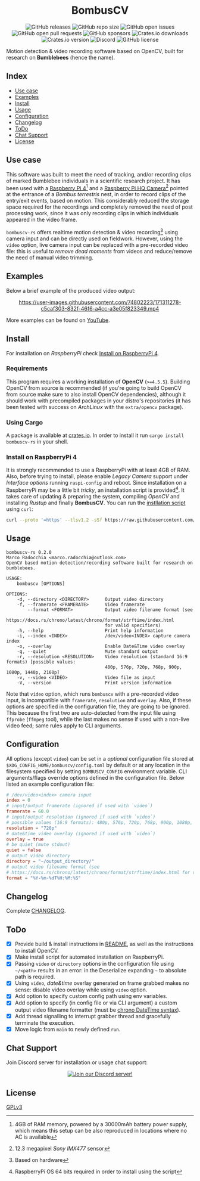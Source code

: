 <div align="center">
  <h1 align="center">BombusCV</h1>

  ![GitHub releases](https://img.shields.io/github/downloads/marcoradocchia/bombuscv-rs/total?color=%23a9b665&logo=github)
  ![GitHub repo size](https://img.shields.io/github/repo-size/marcoradocchia/bombuscv-rs?color=%23ea6962&logo=github)
  ![GitHub open issues](https://img.shields.io/github/issues-raw/marcoradocchia/bombuscv-rs?color=%23d8a657&logo=github)
  ![GitHub open pull requests](https://img.shields.io/github/issues-pr-raw/marcoradocchia/bombuscv-rs?color=%2389b482&logo=github)
  ![GitHub sponsors](https://img.shields.io/github/sponsors/marcoradocchia?color=%23d3869b&logo=github)
  ![Crates.io downloads](https://img.shields.io/crates/d/bombuscv-rs?label=crates.io%20downloads&logo=rust)
  ![Crates.io version](https://img.shields.io/crates/v/bombuscv-rs?logo=rust&color=%23d8a657)
  ![Discord](https://img.shields.io/discord/985154521946816595?label=chat%20support&logo=discord&logoColor=%23ffff&color=%2389b482)
  ![GitHub license](https://img.shields.io/github/license/marcoradocchia/bombuscv-rs?color=%23e78a4e)
</div>

Motion detection & video recording software based on OpenCV, built for research
on **Bumblebees** (hence the name).

## Index

- [Use case](#use-case)
- [Examples](#examples)
- [Install](#install)
- [Usage](#usage)
- [Configuration](#configuration)
- [Changelog](#changelog)
- [ToDo](#todo)
- [Chat Support](#chat-support)
- [License](#license)

## Use case

This software was built to meet the need of tracking, and/or recording clips of
marked Bumblebee individuals in a scientific research project. It has been used
with a
[Raspberry Pi 4](https://www.raspberrypi.com/products/raspberry-pi-4-model-b/)[^1]
and a
[Raspberry Pi HQ Camera](https://www.raspberrypi.com/products/raspberry-pi-high-quality-camera/)[^2]
pointed at the entrance of a _Bombus terrestris_ nest, in order to record clips
of the entry/exit events, based on motion. This considerably reduced the
storage space required for the recordings and completely removed the need of
post processing work, since it was only recording clips in which individuals
appeared in the video frame.

`bombuscv-rs` offers realtime motion detection & video recording[^3] using
camera input and can be directly used on fieldwork. However, using the `video`
option, live camera input can be replaced with a pre-recorded video file: this
is useful to _remove dead moments_ from videos and reduce/remove the need of
manual video trimming.

[^1]: 4GB of RAM memory, powered by a 30000mAh battery power supply, which
  means this setup can be also reproduced in locations where no AC is available
[^2]: 12.3 megapixel _Sony IMX477_ sensor
[^3]: Based on hardware

## Examples

Below a brief example of the produced video output:

<div align="center">

https://user-images.githubusercontent.com/74802223/171311278-c5caf303-832f-46f6-a4cc-a3e05f823349.mp4

</div>

More examples can be found on [YouTube](https://www.youtube.com/channel/UCkSjz-EAjhEvtUcY-ruYkrA).

## Install

For installation on *RaspberryPi* check [Install on RaspberryPi
4](#install-on-raspberrypi-4).

### Requirements

This program requires a working installation of **OpenCV** (`>=4.5.5`).
Building OpenCV from source is recommended (if you're going to build OpenCV
from source make sure to also install OpenCV dependencies), although it should
work with precompiled packages in your distro's repositories (it has been
tested with success on *ArchLinux* with the `extra/opencv` package).

### Using Cargo

A package is available at [crates.io](https://crates.io/crates/bombuscv-rs). In
order to install it run `cargo install bombuscv-rs` in your shell.

### Install on RaspberryPi 4

It is strongly recommended to use a RaspberryPi with at least 4GB of RAM. Also,
before trying to install, please enable *Legacy Camera* support under
*Interface options*  running `raspi-config` and reboot. Since installation on
a RaspberryPi may be a little bit *tricky*, an installation script is
provided[^4]. It takes care of updating & preparing the system, compiling
*OpenCV* and installing *Rustup* and finally **BombusCV**. You can run the
[instllation script](bombuscv-raspi.sh) using `curl`:
```sh
curl --proto '=https' --tlsv1.2 -sSf https://raw.githubusercontent.com/marcoradocchia/bombuscv-rs/master/bombuscv-raspi.sh | sh
```

[^4]: RaspberryPi OS 64 bits required in order to install using the script

## Usage

```
bombuscv-rs 0.2.0
Marco Radocchia <marco.radocchia@outlook.com>
OpenCV based motion detection/recording software built for research on bumblebees.

USAGE:
    bombuscv [OPTIONS]

OPTIONS:
    -d, --directory <DIRECTORY>      Output video directory
    -f, --framerate <FRAMERATE>      Video framerate
        --format <FORMAT>            Output video filename format (see
                                     https://docs.rs/chrono/latest/chrono/format/strftime/index.html
                                     for valid specifiers)
    -h, --help                       Print help information
    -i, --index <INDEX>              /dev/video<INDEX> capture camera index
    -o, --overlay                    Enable Date&Time video overlay
    -q, --quiet                      Mute standard output
    -r, --resolution <RESOLUTION>    Video resolution (standard 16:9 formats) [possible values:
                                     480p, 576p, 720p, 768p, 900p, 1080p, 1440p, 2160p]
    -v, --video <VIDEO>              Video file as input
    -V, --version                    Print version information
```

Note that `video` option, which runs `bombuscv` with a pre-recorded video
input, is incompatible with `framerate`, `resolution` and `overlay`. Also, if
these options are specified in the configuration file, they are going to be
ignored. This because the first two are auto-detected from the input file using
`ffprobe` (`ffmpeg` tool), while the last makes no sense if used with a
non-live video feed; same rules apply to CLI arguments.

## Configuration

All options (except `video`) can be set in a _optional_ configuration file
stored at `$XDG_CONFIG_HOME/bombuscv/config.toml` by default or at any location
in the filesystem specified by setting `BOMBUSCV_CONFIG` environment variable.
CLI arguments/flags override options defined in the configuration file. Below
listed an example configuration file:
```toml
# /dev/video<index> camera input
index = 0
# input/output framerate (ignored if used with `video`)
framerate = 60.0
# input/output resolution (ignored if used with `video`)
# possible values (16:9 formats): 480p, 576p, 720p, 768p, 900p, 1080p, 1440p, 2160p
resolution = "720p"
# date&time video overlay (ignored if used with `video`)
overlay = true
# be quiet (mute stdout)
quiet = false
# output video directory
directory = "~/output_directory/"
# output video filename format (see
# https://docs.rs/chrono/latest/chrono/format/strftime/index.html for valid specifiers)
format = "%Y-%m-%dT%H:%M:%S"
```

## Changelog

Complete [CHANGELOG](CHANGELOG.md).

## ToDo

- [x] Provide build & install instructions in [README](README.md), as well as
  the instructions to install OpenCV.
- [x] Make install script for automated installation on RaspberryPi.
- [x] Passing `video` or `directory` options in the configuration file using
  `~/<path>` results in an error: in the Deserialize expanding `~` to
  absolute path is required.
- [x] Using `video`, _date&time_ overlay generated on frame grabbed makes no
  sense: disable video overlay while using `video` option.
- [x] Add option to specify custom config path using env variables.
- [x] Add option to specify (in config file or via CLI argument) a custom
  output video filename formatter (must be [chrono DateTime
  syntax](https://docs.rs/chrono/latest/chrono/format/strftime/index.html)).
- [x] Add thread signalling to interrupt grabber thread and gracefully
  terminate the execution.
- [x] Move logic from `main` to newly defined `run`.

## Chat Support

Join Discord server for installation or usage chat support:

<div align="center">

[![Join our Discord server!](https://invidget.switchblade.xyz/srNGQEs2QA?language=en)](http://discord.gg/srNGQEs2QA)

</div>

## License

[GPLv3](LICENSE)

